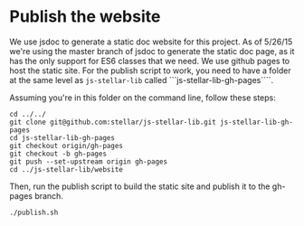 # Publish the website
We use jsdoc to generate a static doc website for this project. As of 5/26/15 we're
using the master branch of jsdoc to generate the static doc page, as it has the only
support for ES6 classes that we need.
We use github pages to host the static site. For the publish script to work, you need to have a folder at the same level as ```js-stellar-lib``` called ```js-stellar-lib-gh-pages````.

Assuming you're in this folder on the command line, follow these steps:

```
cd ../../
git clone git@github.com:stellar/js-stellar-lib.git js-stellar-lib-gh-pages
cd js-stellar-lib-gh-pages
git checkout origin/gh-pages
git checkout -b gh-pages
git push --set-upstream origin gh-pages
cd ../js-stellar-lib/website
```

Then, run the publish script to build the static site and publish it to the gh-pages branch.

```
./publish.sh
```